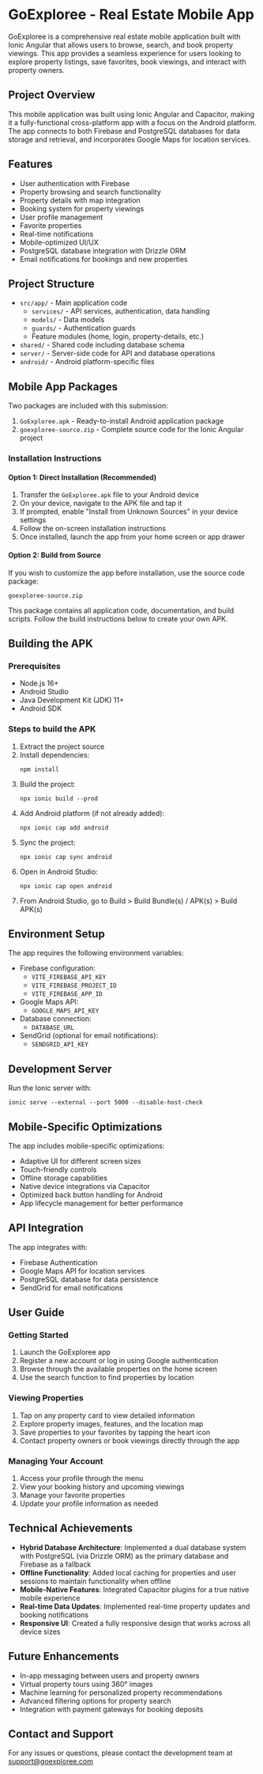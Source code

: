 # GoExploree - Real Estate Mobile App

GoExploree is a comprehensive real estate mobile application built with Ionic Angular that allows users to browse, search, and book property viewings. This app provides a seamless experience for users looking to explore property listings, save favorites, book viewings, and interact with property owners.

## Project Overview

This mobile application was built using Ionic Angular and Capacitor, making it a fully-functional cross-platform app with a focus on the Android platform. The app connects to both Firebase and PostgreSQL databases for data storage and retrieval, and incorporates Google Maps for location services.

## Features

- User authentication with Firebase
- Property browsing and search functionality
- Property details with map integration
- Booking system for property viewings
- User profile management
- Favorite properties
- Real-time notifications
- Mobile-optimized UI/UX
- PostgreSQL database integration with Drizzle ORM
- Email notifications for bookings and new properties

## Project Structure

- `src/app/` - Main application code
  - `services/` - API services, authentication, data handling
  - `models/` - Data models
  - `guards/` - Authentication guards
  - Feature modules (home, login, property-details, etc.)
- `shared/` - Shared code including database schema
- `server/` - Server-side code for API and database operations
- `android/` - Android platform-specific files

## Mobile App Packages

Two packages are included with this submission:
1. `GoExploree.apk` - Ready-to-install Android application package
2. `goexploree-source.zip` - Complete source code for the Ionic Angular project

### Installation Instructions

#### Option 1: Direct Installation (Recommended)
1. Transfer the `GoExploree.apk` file to your Android device
2. On your device, navigate to the APK file and tap it
3. If prompted, enable "Install from Unknown Sources" in your device settings
4. Follow the on-screen installation instructions
5. Once installed, launch the app from your home screen or app drawer

#### Option 2: Build from Source
If you wish to customize the app before installation, use the source code package:
```
goexploree-source.zip
```
This package contains all application code, documentation, and build scripts. Follow the build instructions below to create your own APK.

## Building the APK

### Prerequisites
- Node.js 16+
- Android Studio
- Java Development Kit (JDK) 11+
- Android SDK

### Steps to build the APK

1. Extract the project source
2. Install dependencies:
   ```
   npm install
   ```
3. Build the project:
   ```
   npx ionic build --prod
   ```
4. Add Android platform (if not already added):
   ```
   npx ionic cap add android
   ```
5. Sync the project:
   ```
   npx ionic cap sync android
   ```
6. Open in Android Studio:
   ```
   npx ionic cap open android
   ```
7. From Android Studio, go to Build > Build Bundle(s) / APK(s) > Build APK(s)

## Environment Setup

The app requires the following environment variables:

- Firebase configuration:
  - `VITE_FIREBASE_API_KEY`
  - `VITE_FIREBASE_PROJECT_ID`
  - `VITE_FIREBASE_APP_ID`
- Google Maps API:
  - `GOOGLE_MAPS_API_KEY`
- Database connection:
  - `DATABASE_URL`
- SendGrid (optional for email notifications):
  - `SENDGRID_API_KEY`

## Development Server

Run the Ionic server with:
```
ionic serve --external --port 5000 --disable-host-check
```

## Mobile-Specific Optimizations

The app includes mobile-specific optimizations:
- Adaptive UI for different screen sizes
- Touch-friendly controls
- Offline storage capabilities
- Native device integrations via Capacitor
- Optimized back button handling for Android
- App lifecycle management for better performance

## API Integration

The app integrates with:
- Firebase Authentication
- Google Maps API for location services
- PostgreSQL database for data persistence
- SendGrid for email notifications

## User Guide

### Getting Started
1. Launch the GoExploree app
2. Register a new account or log in using Google authentication
3. Browse through the available properties on the home screen
4. Use the search function to find properties by location

### Viewing Properties
1. Tap on any property card to view detailed information
2. Explore property images, features, and the location map
3. Save properties to your favorites by tapping the heart icon
4. Contact property owners or book viewings directly through the app

### Managing Your Account
1. Access your profile through the menu
2. View your booking history and upcoming viewings
3. Manage your favorite properties
4. Update your profile information as needed

## Technical Achievements

- **Hybrid Database Architecture**: Implemented a dual database system with PostgreSQL (via Drizzle ORM) as the primary database and Firebase as a fallback
- **Offline Functionality**: Added local caching for properties and user sessions to maintain functionality when offline
- **Mobile-Native Features**: Integrated Capacitor plugins for a true native mobile experience
- **Real-time Data Updates**: Implemented real-time property updates and booking notifications
- **Responsive UI**: Created a fully responsive design that works across all device sizes

## Future Enhancements

- In-app messaging between users and property owners
- Virtual property tours using 360° images
- Machine learning for personalized property recommendations
- Advanced filtering options for property search
- Integration with payment gateways for booking deposits

## Contact and Support

For any issues or questions, please contact the development team at support@goexploree.com